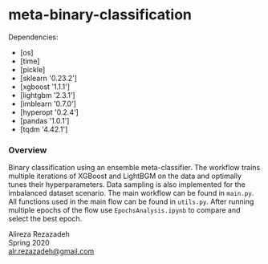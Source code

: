 # meta-binary-classification

Dependencies:
- [os]
- [time]
- [pickle]
- [sklearn '0.23.2']
- [xgboost '1.1.1']
- [lightgbm '2.3.1']
- [imblearn '0.7.0']
- [hyperopt '0.2.4']
- [pandas '1.0.1'] 
- [tqdm '4.42.1']

### Overview

Binary classification using an ensemble meta-classifier.
The workflow trains multiple iterations of XGBoost and LightBGM on the data and optimally tunes their hyperparameters.
Data sampling is also implemented for the imbalanced dataset scenario.
The main workflow can be found in `main.py`.
All functions used in the main flow can be found in `utils.py`.
After running multiple epochs of the flow use `EpochsAnalysis.ipynb` to compare and select the best epoch.

Alireza Rezazadeh  
Spring 2020  
alr.rezazadeh@gmail.com
